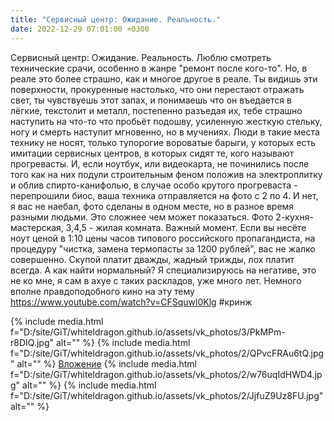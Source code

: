 ```yaml
---
title: "Сервисный центр: Ожидание. Реальность."
date: 2022-12-29 07:01:00 +0300
---
```


Сервисный центр: Ожидание. Реальность.
Люблю смотреть технические срачи, особенно в жанре "ремонт после кого-то". Но, в реале это более страшно, как и многое другое в реале.
Ты видишь эти поверхности, прокуренные настолько, что они перестают отражать свет, ты чувствуешь этот запах, и понимаешь что он въедается в лёгкие, текстолит и металл, постепенно разъедая их, тебе страшно наступить на что-то что пробьёт подошву, усиленную жесткую стельку, ногу и смерть наступит мгновенно, но в мучениях.
Люди в такие места технику не носят, только тупорогие вороватые барыги, у которых есть имитации сервисных центров, в которых сидят те, кого называют прогревасты. И, если ноутбук, или видеокарта, не починились после того как на них подули строительным феном положив на электроплитку и облив спирто-канифолью, в случае особо крутого прогреваста - перепрошили биос, ваша техника отправляется на фото с 2 по 4. И нет, я вас не наебал, фото сделаны в одном месте, но в разное время разными людьми. Это сложнее чем может показаться. Фото 2-кухня-мастерская, 3,4,5 - жилая комната.
Важный момент. Если вы несёте ноут ценой в 1:10 цены часов типового российского пропагандиста, на процедуру "чистка, замена термопасты за 1200 рублей", вас не жалко совершенно. Скупой платит дважды, жадный трижды, лох платит всегда.
А как найти нормальный? Я специализируюсь на негативе, это не ко мне, я сам в ахуе с таких раскладов, уже много лет.
Немного вполне правдоподобного кино на эту тему https://www.youtube.com/watch?v=CFSquwl0Klg
#кринж


{% include media.html f="D:/site/GiT/whiteldragon.github.io/assets/vk_photos/3/PkMPm-r8DIQ.jpg" alt="" %}
{% include media.html f="D:/site/GiT/whiteldragon.github.io/assets/vk_photos/2/QPvcFRAu6tQ.jpg" alt="" %}
[Вложение](https://vk.com/photo41076938_457249434)
{% include media.html f="D:/site/GiT/whiteldragon.github.io/assets/vk_photos/2/w76uqIdHWD4.jpg" alt="" %}
{% include media.html f="D:/site/GiT/whiteldragon.github.io/assets/vk_photos/2/JjfuZ9Uz8FU.jpg" alt="" %}
